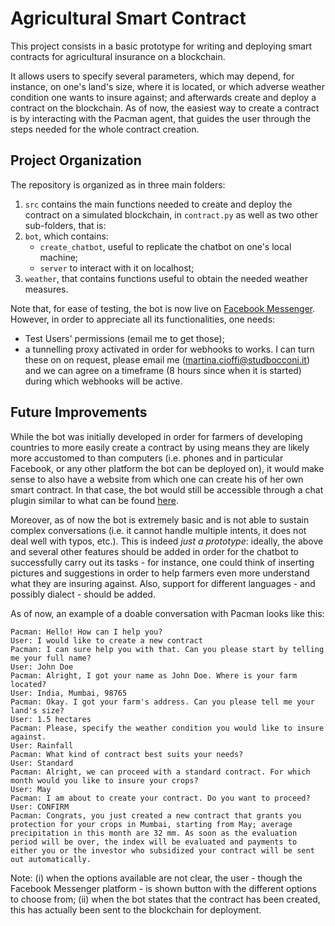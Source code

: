 # Agricultural Smart Contract

This project consists in a basic prototype for writing and deploying smart contracts for agricultural insurance on a blockchain.

It allows users to specify several parameters, which may depend, for instance, on one's land's size, where it is located, or which adverse weather condition one wants to insure against; and afterwards create and deploy a contract on the blockchain. 
As of now, the easiest way to create a contract is by interacting with the Pacman agent, that guides the user through the steps needed for the whole contract creation.


## Project Organization

The repository is organized as in three main folders:
1. `src` contains the main functions needed to create and deploy the contract on a simulated blockchain, in `contract.py` as well as two other sub-folders, that is:
2. `bot`, which contains: 
    - ``create_chatbot``, useful to replicate the chatbot on one's local machine;
    - ``server`` to interact with it on localhost;
3. ``weather``, that contains functions useful to obtain the needed weather measures.

Note that, for ease of testing, the bot is now live on [Facebook Messenger](m.me/pacmanweatheragent). 
However, in order to appreciate all its functionalities, one needs:
- Test Users' permissions (email me to get those);
- a tunnelling proxy activated in order for webhooks to works. I can turn these on on request, please email me (martina.cioffi@studbocconi.it) and we can agree on a timeframe (8 hours since when it is started) during which webhooks will be active.

## Future Improvements

While the bot was initially developed in order for farmers of developing countries to more easily create a contract by using means they are likely more accustomed to than computers (i.e. phones and in particular Facebook, or any other platform the bot can be deployed on), it would make sense to also have a website from which one can create his of her own smart contract. In that case, the bot would still be accessible through a chat plugin similar to what can be found [here](https://martinacioffi.github.io/projects/).

Moreover, as of now the bot is extremely basic and is not able to sustain complex conversations (i.e. it cannot handle multiple intents, it does not deal well with typos, etc.).
This is indeed *just a prototype*: ideally, the above and several other features should be added in order for the chatbot to successfully carry out its tasks - for instance, one could think of inserting pictures and suggestions in order to help farmers even more understand what they are insuring against. Also, support for different languages - and possibly dialect - should be added.

As of now, an example of a doable conversation with Pacman looks like this:

    Pacman: Hello! How can I help you?
    User: I would like to create a new contract
    Pacman: I can sure help you with that. Can you please start by telling me your full name?
    User: John Doe
    Pacman: Alright, I got your name as John Doe. Where is your farm located?
    User: India, Mumbai, 98765
    Pacman: Okay. I got your farm's address. Can you please tell me your land's size?
    User: 1.5 hectares
    Pacman: Please, specify the weather condition you would like to insure against.
    User: Rainfall
    Pacman: What kind of contract best suits your needs?
    User: Standard
    Pacman: Alright, we can proceed with a standard contract. For which month would you like to insure your crops?
    User: May
    Pacman: I am about to create your contract. Do you want to proceed?
    User: CONFIRM
    Pacman: Congrats, you just created a new contract that grants you protection for your crops in Mumbai, starting from May; average precipitation in this month are 32 mm. As soon as the evaluation period will be over, the index will be evaluated and payments to either you or the investor who subsidized your contract will be sent out automatically.
    
Note: 
(i) when the options available are not clear, the user - though the Facebook Messenger platform - is shown button with the different options to choose from; 
(ii) when the bot states that the contract has been created, this has actually been sent to the blockchain for deployment. 

